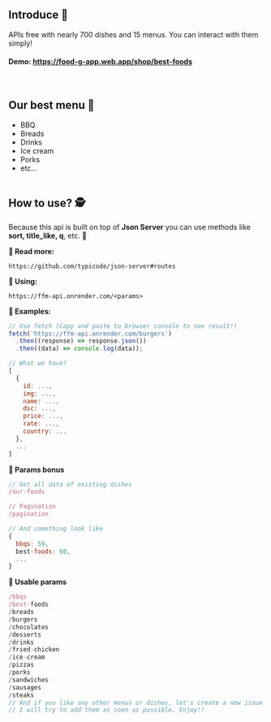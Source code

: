## **Introduce 🍺**

APIs free with nearly 700 dishes and 15 menus. You can interact with them simply!
<br />

#### **Demo:** https://food-g-app.web.app/shop/best-foods

<br />

## **Our best menu 🍔**

- BBQ
- Breads
- Drinks
- Ice cream
- Porks
- etc...
  <br />
  <br />

## **How to use? 🕵️**

Because this api is built on top of **Json Server** you can use methods like **sort, title_like, q**, etc. 👏

**🍩 Read more:**

```
https://github.com/typicode/json-server#routes
```

**🍞 Using:**

```
https://ffm-api.onrender.com/<params>
```

**🍕 Examples:**

```js
// Use fetch (Copy and paste to browser console to see result!)
fetch('https://ffm-api.onrender.com/burgers')
  .then((response) => response.json())
  .then((data) => console.log(data));

// What we have?
[
  {
    id: ...,
    img: ...,
    name: ...,
    dsc: ...,
    price: ...,
    rate: ...,
    country: ...
  },
  ...
]
```

**🍣 Params bonus**

```js
// Get all data of existing dishes
/our-foods

// Pagination
/pagination

// And something look like
{
  bbqs: 59,
  best-foods: 60,
  ...
}
```

**🍻 Usable params**

```js
/bbqs
/best-foods
/breads
/burgers
/chocolates
/desserts
/drinks
/fried-chicken
/ice-cream
/pizzas
/porks
/sandwiches
/sausages
/steaks
// And if you like any other menus or dishes, let's create a new issue
// I will try to add them as soon as possible. Enjoy!!
```
